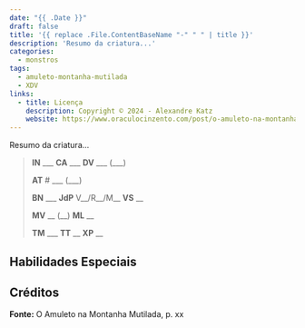 ```yaml
---
date: "{{ .Date }}"
draft: false
title: '{{ replace .File.ContentBaseName "-" " " | title }}'
description: 'Resumo da criatura...'
categories:
  - monstros
tags:
  - amuleto-montanha-mutilada
  - XDV
links:
  - title: Licença
    description: Copyright © 2024 - Alexandre Katz
    website: https://www.oraculocinzento.com/post/o-amuleto-na-montanha-mutilada
---
```


Resumo da criatura...

> **IN** ___ **CA** ___ **DV** ___ (___)
>
> **AT** # ___ (___)
>
> **BN** ___ **JdP** V__/R__/M__ **VS** __
>
> **MV** __ (__) **ML** __
>
> **TM** ___ **TT** __ **XP** __

## Habilidades Especiais

## Créditos

**Fonte:** O Amuleto na Montanha Mutilada, p. xx
